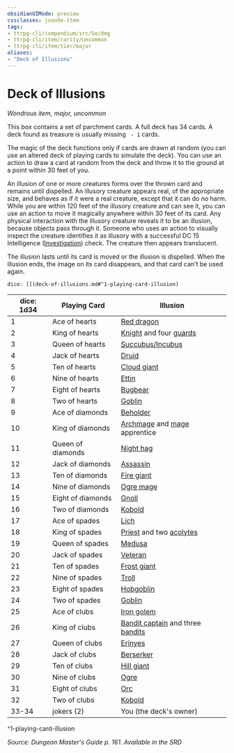 ```yaml
---
obsidianUIMode: preview
cssclasses: json5e-item
tags:
- ttrpg-cli/compendium/src/5e/dmg
- ttrpg-cli/item/rarity/uncommon
- ttrpg-cli/item/tier/major
aliases: 
- "Deck of Illusions"
---
```

# Deck of Illusions
*Wondrous item, major, uncommon*  



This box contains a set of parchment cards. A full deck has 34 cards. A deck found as treasure is usually missing ` - 1` cards.

The magic of the deck functions only if cards are drawn at random (you can use an altered deck of playing cards to simulate the deck). You can use an action to draw a card at random from the deck and throw it to the ground at a point within 30 feet of you.

An illusion of one or more creatures forms over the thrown card and remains until dispelled. An illusory creature appears real, of the appropriate size, and behaves as if it were a real creature, except that it can do no harm. While you are within 120 feet of the illusory creature and can see it, you can use an action to move it magically anywhere within 30 feet of its card. Any physical interaction with the illusory creature reveals it to be an illusion, because objects pass through it. Someone who uses an action to visually inspect the creature identifies it as illusory with a successful DC 15 Intelligence ([Investigation](/CLI/skills.md#Investigation)) check. The creature then appears translucent.

The illusion lasts until its card is moved or the illusion is dispelled. When the illusion ends, the image on its card disappears, and that card can't be used again.

`dice: [](deck-of-illusions.md#^1-playing-card-illusion)`

| dice: 1d34 | Playing Card | Illusion |
|------------|--------------|----------|
| 1 | Ace of hearts | [Red dragon](/CLI/bestiary/dragon/adult-red-dragon.md) |
| 2 | King of hearts | [Knight](/CLI/bestiary/humanoid/knight.md) and four [guards](/CLI/bestiary/humanoid/guard.md) |
| 3 | Queen of hearts | [Succubus/Incubus](/CLI/bestiary/fiend/succubus.md) |
| 4 | Jack of hearts | [Druid](/CLI/bestiary/humanoid/druid.md) |
| 5 | Ten of hearts | [Cloud giant](/CLI/bestiary/giant/cloud-giant.md) |
| 6 | Nine of hearts | [Ettin](/CLI/bestiary/giant/ettin.md) |
| 7 | Eight of hearts | [Bugbear](/CLI/bestiary/humanoid/bugbear.md) |
| 8 | Two of hearts | [Goblin](/CLI/bestiary/humanoid/goblin.md) |
| 9 | Ace of diamonds | [Beholder](/CLI/bestiary/aberration/beholder.md) |
| 10 | King of diamonds | [Archmage](/CLI/bestiary/humanoid/archmage.md) and [mage](/CLI/bestiary/humanoid/mage.md) apprentice |
| 11 | Queen of diamonds | [Night hag](/CLI/bestiary/fiend/night-hag.md) |
| 12 | Jack of diamonds | [Assassin](/CLI/bestiary/humanoid/assassin.md) |
| 13 | Ten of diamonds | [Fire giant](/CLI/bestiary/giant/fire-giant.md) |
| 14 | Nine of diamonds | [Ogre mage](/CLI/bestiary/giant/oni.md) |
| 15 | Eight of diamonds | [Gnoll](/CLI/bestiary/humanoid/gnoll.md) |
| 16 | Two of diamonds | [Kobold](/CLI/bestiary/humanoid/kobold.md) |
| 17 | Ace of spades | [Lich](/CLI/bestiary/undead/lich.md) |
| 18 | King of spades | [Priest](/CLI/bestiary/humanoid/priest.md) and two [acolytes](/CLI/bestiary/humanoid/acolyte.md) |
| 19 | Queen of spades | [Medusa](/CLI/bestiary/monstrosity/medusa.md) |
| 20 | Jack of spades | [Veteran](/CLI/bestiary/humanoid/veteran.md) |
| 21 | Ten of spades | [Frost giant](/CLI/bestiary/giant/frost-giant.md) |
| 22 | Nine of spades | [Troll](/CLI/bestiary/giant/troll.md) |
| 23 | Eight of spades | [Hobgoblin](/CLI/bestiary/humanoid/hobgoblin.md) |
| 24 | Two of spades | [Goblin](/CLI/bestiary/humanoid/goblin.md) |
| 25 | Ace of clubs | [Iron golem](/CLI/bestiary/construct/iron-golem.md) |
| 26 | King of clubs | [Bandit captain](/CLI/bestiary/humanoid/bandit-captain.md) and three [bandits](/CLI/bestiary/humanoid/bandit.md) |
| 27 | Queen of clubs | [Erinyes](/CLI/bestiary/fiend/erinyes.md) |
| 28 | Jack of clubs | [Berserker](/CLI/bestiary/humanoid/berserker.md) |
| 29 | Ten of clubs | [Hill giant](/CLI/bestiary/giant/hill-giant.md) |
| 30 | Nine of clubs | [Ogre](/CLI/bestiary/giant/ogre.md) |
| 31 | Eight of clubs | [Orc](/CLI/bestiary/humanoid/orc.md) |
| 32 | Two of clubs | [Kobold](/CLI/bestiary/humanoid/kobold.md) |
| 33-34 | jokers (2) | You (the deck's owner) |
^1-playing-card-illusion

*Source: Dungeon Master's Guide p. 161. Available in the <span title='Systems Reference Document (5.1)'>SRD</span>*